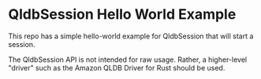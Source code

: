 # QldbSession Hello World Example
This repo has a simple hello-world example for QldbSession that will start a session. 

The QldbSession API is not intended for raw usage. Rather, a higher-level "driver" such as the Amazon QLDB Driver for Rust should be used.
